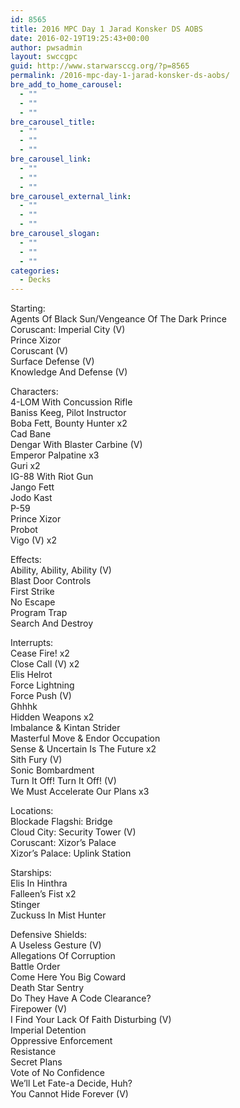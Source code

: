 ```yaml
---
id: 8565
title: 2016 MPC Day 1 Jarad Konsker DS AOBS
date: 2016-02-19T19:25:43+00:00
author: pwsadmin
layout: swccgpc
guid: http://www.starwarsccg.org/?p=8565
permalink: /2016-mpc-day-1-jarad-konsker-ds-aobs/
bre_add_to_home_carousel:
  - ""
  - ""
  - ""
bre_carousel_title:
  - ""
  - ""
  - ""
bre_carousel_link:
  - ""
  - ""
  - ""
bre_carousel_external_link:
  - ""
  - ""
  - ""
bre_carousel_slogan:
  - ""
  - ""
  - ""
categories:
  - Decks
---
```

Starting:  
Agents Of Black Sun/Vengeance Of The Dark Prince  
Coruscant: Imperial City (V)  
Prince Xizor  
Coruscant (V)  
Surface Defense (V)  
Knowledge And Defense (V)

Characters:  
4-LOM With Concussion Rifle  
Baniss Keeg, Pilot Instructor  
Boba Fett, Bounty Hunter x2  
Cad Bane  
Dengar With Blaster Carbine (V)  
Emperor Palpatine x3  
Guri x2  
IG-88 With Riot Gun  
Jango Fett  
Jodo Kast  
P-59  
Prince Xizor  
Probot  
Vigo (V) x2

Effects:  
Ability, Ability, Ability (V)  
Blast Door Controls  
First Strike  
No Escape  
Program Trap  
Search And Destroy

Interrupts:  
Cease Fire! x2  
Close Call (V) x2  
Elis Helrot  
Force Lightning  
Force Push (V)  
Ghhhk  
Hidden Weapons x2  
Imbalance & Kintan Strider  
Masterful Move & Endor Occupation  
Sense & Uncertain Is The Future x2  
Sith Fury (V)  
Sonic Bombardment  
Turn It Off! Turn It Off! (V)  
We Must Accelerate Our Plans x3

Locations:  
Blockade Flagshi: Bridge  
Cloud City: Security Tower (V)  
Coruscant: Xizor&#8217;s Palace  
Xizor&#8217;s Palace: Uplink Station

Starships:  
Elis In Hinthra  
Falleen&#8217;s Fist x2  
Stinger  
Zuckuss In Mist Hunter

Defensive Shields:  
A Useless Gesture (V)  
Allegations Of Corruption  
Battle Order  
Come Here You Big Coward  
Death Star Sentry  
Do They Have A Code Clearance?  
Firepower (V)  
I Find Your Lack Of Faith Disturbing (V)  
Imperial Detention  
Oppressive Enforcement  
Resistance  
Secret Plans  
Vote of No Confidence  
We&#8217;ll Let Fate-a Decide, Huh?  
You Cannot Hide Forever (V)